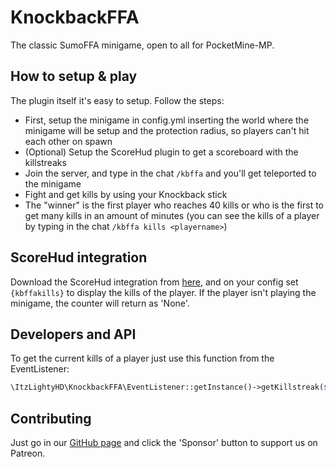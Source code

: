 # KnockbackFFA
The classic SumoFFA minigame, open to all for PocketMine-MP.

## How to setup & play
The plugin itself it's easy to setup. Follow the steps:
- First, setup the minigame in config.yml inserting the world where the minigame will be setup and the protection radius, so players can't hit each other on spawn
- (Optional) Setup the ScoreHud plugin to get a scoreboard with the killstreaks
- Join the server, and type in the chat `/kbffa` and you'll get teleported to the minigame
- Fight and get kills by using your Knockback stick
- The "winner" is the first player who reaches 40 kills or who is the first to get many kills in an amount of minutes (you can see the kills of a player by typing in the chat `/kbffa kills <playername>`)

## ScoreHud integration
Download the ScoreHud integration from [here](https://github.com/AetherPlace/KnockbackFFA/releases/latest/download/KnockbackFFAAddon.php), and on your config set `{kbffakills}` to display the kills of the player.
If the player isn't playing the minigame, the counter will return as 'None'.

## Developers and API
To get the current kills of a player just use this function from the EventListener:
```php
\ItzLightyHD\KnockbackFFA\EventListener::getInstance()->getKillstreak($player->getName());
```

## Contributing
Just go in our [GitHub page](https://github.com/AetherPlace/KnockbackFFA) and click the 'Sponsor' button to support us on Patreon.

